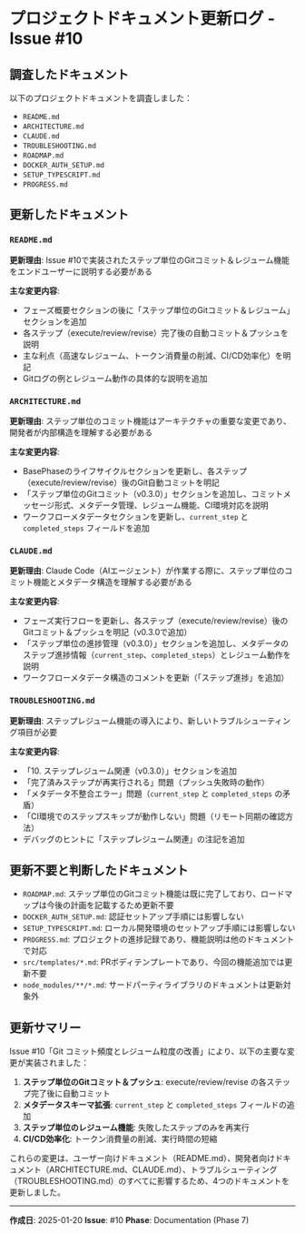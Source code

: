 # プロジェクトドキュメント更新ログ - Issue #10

## 調査したドキュメント

以下のプロジェクトドキュメントを調査しました：

- `README.md`
- `ARCHITECTURE.md`
- `CLAUDE.md`
- `TROUBLESHOOTING.md`
- `ROADMAP.md`
- `DOCKER_AUTH_SETUP.md`
- `SETUP_TYPESCRIPT.md`
- `PROGRESS.md`

## 更新したドキュメント

### `README.md`
**更新理由**: Issue #10で実装されたステップ単位のGitコミット＆レジューム機能をエンドユーザーに説明する必要がある

**主な変更内容**:
- フェーズ概要セクションの後に「ステップ単位のGitコミット＆レジューム」セクションを追加
- 各ステップ（execute/review/revise）完了後の自動コミット＆プッシュを説明
- 主な利点（高速なレジューム、トークン消費量の削減、CI/CD効率化）を明記
- Gitログの例とレジューム動作の具体的な説明を追加

### `ARCHITECTURE.md`
**更新理由**: ステップ単位のコミット機能はアーキテクチャの重要な変更であり、開発者が内部構造を理解する必要がある

**主な変更内容**:
- BasePhaseのライフサイクルセクションを更新し、各ステップ（execute/review/revise）後のGit自動コミットを明記
- 「ステップ単位のGitコミット（v0.3.0）」セクションを追加し、コミットメッセージ形式、メタデータ管理、レジューム機能、CI環境対応を説明
- ワークフローメタデータセクションを更新し、`current_step` と `completed_steps` フィールドを追加

### `CLAUDE.md`
**更新理由**: Claude Code（AIエージェント）が作業する際に、ステップ単位のコミット機能とメタデータ構造を理解する必要がある

**主な変更内容**:
- フェーズ実行フローを更新し、各ステップ（execute/review/revise）後のGitコミット＆プッシュを明記（v0.3.0で追加）
- 「ステップ単位の進捗管理（v0.3.0）」セクションを追加し、メタデータのステップ進捗情報（`current_step`、`completed_steps`）とレジューム動作を説明
- ワークフローメタデータ構造のコメントを更新（「ステップ進捗」を追加）

### `TROUBLESHOOTING.md`
**更新理由**: ステップレジューム機能の導入により、新しいトラブルシューティング項目が必要

**主な変更内容**:
- 「10. ステップレジューム関連（v0.3.0）」セクションを追加
- 「完了済みステップが再実行される」問題（プッシュ失敗時の動作）
- 「メタデータ不整合エラー」問題（`current_step` と `completed_steps` の矛盾）
- 「CI環境でのステップスキップが動作しない」問題（リモート同期の確認方法）
- デバッグのヒントに「ステップレジューム関連」の注記を追加

## 更新不要と判断したドキュメント

- `ROADMAP.md`: ステップ単位のGitコミット機能は既に完了しており、ロードマップは今後の計画を記載するため更新不要
- `DOCKER_AUTH_SETUP.md`: 認証セットアップ手順には影響しない
- `SETUP_TYPESCRIPT.md`: ローカル開発環境のセットアップ手順には影響しない
- `PROGRESS.md`: プロジェクトの進捗記録であり、機能説明は他のドキュメントで対応
- `src/templates/*.md`: PRボディテンプレートであり、今回の機能追加では更新不要
- `node_modules/**/*.md`: サードパーティライブラリのドキュメントは更新対象外

## 更新サマリー

Issue #10「Git コミット頻度とレジューム粒度の改善」により、以下の主要な変更が実装されました：

1. **ステップ単位のGitコミット＆プッシュ**: execute/review/revise の各ステップ完了後に自動コミット
2. **メタデータスキーマ拡張**: `current_step` と `completed_steps` フィールドの追加
3. **ステップ単位のレジューム機能**: 失敗したステップのみを再実行
4. **CI/CD効率化**: トークン消費量の削減、実行時間の短縮

これらの変更は、ユーザー向けドキュメント（README.md）、開発者向けドキュメント（ARCHITECTURE.md、CLAUDE.md）、トラブルシューティング（TROUBLESHOOTING.md）のすべてに影響するため、4つのドキュメントを更新しました。

---

**作成日**: 2025-01-20
**Issue**: #10
**Phase**: Documentation (Phase 7)

